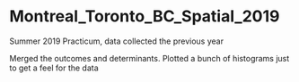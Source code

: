 # Montreal_Toronto_BC_Spatial_2019
Summer 2019 Practicum, data collected the previous year

Merged the outcomes and determinants. Plotted a bunch of histograms just to get a feel for the data